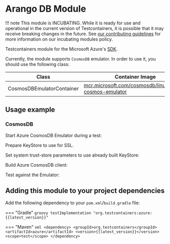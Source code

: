 # Arango DB Module

!!! note
This module is INCUBATING. While it is ready for use and operational in the current version of Testcontainers, it is possible that it may receive breaking changes in the future. See [our contributing guidelines](/contributing/#incubating-modules) for more information on our incubating modules policy.

Testcontainers module for the Microsoft Azure's [SDK](https://github.com/Azure/azure-sdk-for-java).

Currently, the module supports `CosmosDB` emulator. In order to use it, you should use the following class:

Class | Container Image
-|-
CosmosDBEmulatorContainer | [mcr.microsoft.com/cosmosdb/linux/azure-cosmos-emulator](https://github.com/microsoft/containerregistry)

## Usage example

### CosmosDB

Start Azure CosmosDB Emulator during a test:

[//]: # (<!--codeinclude-->)
[//]: # ([Starting a Azure CosmosDB Emulator container]&#40;../../modules/azure/src/test/java/org/testcontainers/containers/CosmosDBEmulatorContainerTest.java&#41; inside_block:emulatorContainer)
[//]: # (<!--/codeinclude-->)

Prepare KeyStore to use for SSL.

[//]: # (<!--codeinclude-->)
[//]: # ([Building KeyStore from certificate within container]&#40;../../modules/azure/src/test/java/org/testcontainers/containers/CosmosDBEmulatorContainerTest.java&#41; inside_block:buildAndSaveNewKeyStore)
[//]: # (<!--/codeinclude-->)

Set system trust-store parameters to use already built KeyStore:

[//]: # (<!--codeinclude-->)
[//]: # ([Set system trust-store parameters]&#40;../../modules/azure/src/test/java/org/testcontainers/containers/CosmosDBEmulatorContainerTest.java&#41; inside_block:setSystemTrustStoreParameters)
[//]: # (<!--/codeinclude-->)

Build Azure CosmosDB client:

[//]: # (<!--codeinclude-->)
[//]: # ([Build Azure CosmosDB client]&#40;../../modules/azure/src/test/java/org/testcontainers/containers/CosmosDBEmulatorContainerTest.java&#41; inside_block:buildClient)
[//]: # (<!--/codeinclude-->)

Test against the Emulator:

[//]: # (<!--codeinclude-->)
[//]: # ([Testing against Azure CosmosDB Emulator container]&#40;../../modules/azure/src/test/java/org/testcontainers/containers/CosmosDBEmulatorContainerTest.java&#41; inside_block:testWithClientAgainstEmulatorContainer)
[//]: # (<!--/codeinclude-->)

## Adding this module to your project dependencies

Add the following dependency to your `pom.xml`/`build.gradle` file:

=== "Gradle"
    ```groovy
    testImplementation "org.testcontainers:azure:{{latest_version}}"
    ```

=== "Maven"
    ```xml
    <dependency>
        <groupId>org.testcontainers</groupId>
        <artifactId>azure</artifactId>
        <version>{{latest_version}}</version>
        <scope>test</scope>
    </dependency>
    ```

